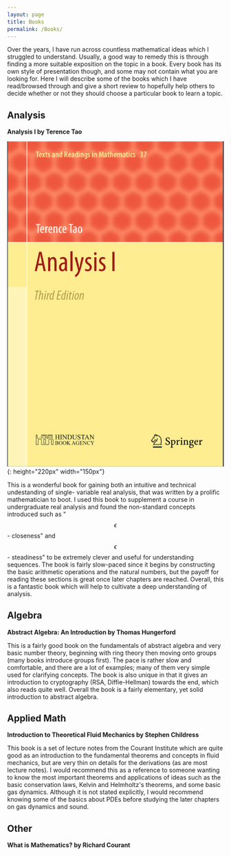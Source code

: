 ```yaml
---
layout: page
title: Books
permalink: /Books/
---
```


<script type="text/x-mathjax-config">
MathJax.Hub.Config({
  tex2jax: {
    inlineMath: [['$','$'], ['\\(','\\)']],
    processEscapes: true
  }
});
</script>
<script src="https://cdnjs.cloudflare.com/ajax/libs/mathjax/2.7.0/MathJax.js?config=TeX-AMS-MML_HTMLorMML" type="text/javascript"></script>



Over the years, I have run across countless mathematical ideas which I struggled to understand. Usually, a good way to remedy this is through finding a more suitable exposition on the topic in a book. Every book has its own style of presentation though, and some may not contain what you are looking for. Here I will describe some of the books which I have read/browsed through and give a short review to hopefully help others to decide whether or not they should choose a particular book to learn a topic.

## Analysis

**Analysis I by Terence Tao**

![analysis](/assets/analysis.png){: height="220px" width="150px"}

This is a wonderful book for gaining both an intuitive and technical
undestanding of single- variable real  analysis, that was written by a
prolific mathematician to boot. I used this book to supplement a course
in undergraduate real analysis and found the non-standard concepts
introduced such as "$$\epsilon$$ - closeness" and $$\epsilon$$ -
steadiness" to be extremely clever and useful for understanding sequences.
The book is fairly slow-paced since it begins by constructing the
basic arithmetic operations and the natural numbers, but the payoff
for reading these sections is great once later chapters are reached.
Overall, this is a fantastic book which will help to cultivate a deep
understanding of analysis.


## Algebra

**Abstract Algebra: An Introduction by Thomas Hungerford**

This is a fairly good book on the fundamentals of abstract algebra and very basic number theory, beginning with ring theory then moving onto groups (many books introduce groups first). The pace is rather slow and comfortable, and there are a lot of examples; many of them very simple used for clarifying concepts. The book is also unique in that it gives an introduction to cryptography (RSA, Diffie-Hellman) towards the end, which also reads quite well. Overall the book is a fairly elementary, yet solid introduction to abstract algebra.

## Applied Math

**Introduction to Theoretical Fluid Mechanics by Stephen Childress**

This book is a set of lecture notes from the Courant Institute which are quite good as
an introduction to the fundamental theorems and concepts in fluid mechanics, but are very
thin on details for the derivations (as are most lecture notes). I would recommend this
as a reference to someone wanting to know the most important theorems and applications of
ideas such as the basic conservation laws, Kelvin and Helmholtz's theorems, and some basic gas dynamics.
Although it is not stated explicitly, I would recommend knowing some of the basics about
PDEs before studying the later chapters on gas dynamics and sound.

## Other

**What is Mathematics? by Richard Courant**
